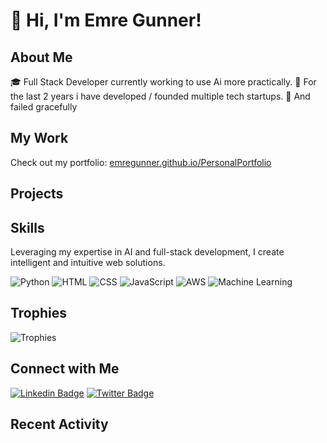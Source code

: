 # 👋 Hi, I'm Emre Gunner!

## About Me
🎓 Full Stack Developer currently working to use Ai more practically.
🚀 For the last 2 years i have developed / founded multiple tech startups.
🌱 And failed gracefully

## My Work
Check out my portfolio: [emregunner.github.io/PersonalPortfolio](https://emregunner.github.io/PersonalPortfolio)

## Projects
<!-- Showcase your top projects here with brief descriptions and links -->

## Skills
Leveraging my expertise in AI and full-stack development, I create intelligent and intuitive web solutions.

![Python](https://img.shields.io/badge/-Python-black?style=flat-square&logo=python)
![HTML](https://img.shields.io/badge/-HTML-black?style=flat-square&logo=html5)
![CSS](https://img.shields.io/badge/-CSS-black?style=flat-square&logo=css3)
![JavaScript](https://img.shields.io/badge/-JavaScript-black?style=flat-square&logo=javascript)
![AWS](https://img.shields.io/badge/-AWS-black?style=flat-square&logo=amazonaws)
![Machine Learning](https://img.shields.io/badge/-Machine_Learning-black?style=flat-square&logo=tensorflow)

<!-- Add more as per your skills -->


## Trophies
![Trophies](https://github-profile-trophy.vercel.app/?username=emreGunner)

## Connect with Me
<!-- Update with your social media links -->
[![Linkedin Badge](https://img.shields.io/badge/-LinkedIn-blue?style=flat&logo=Linkedin&logoColor=white&link=https://www.linkedin.com/in/emregunner/)](https://www.linkedin.com/in/emregunner/)
[![Twitter Badge](https://img.shields.io/badge/-Twitter-1ca0f1?style=flat&logo=Twitter&logoColor=white&link=https://twitter.com/emregunner)](https://twitter.com/emregunner)
<!-- Add more social links -->

## Recent Activity
<!--START_SECTION:activity-->
<!--END_SECTION:activity-->

<!-- This section can be updated automatically using GitHub Actions -->

